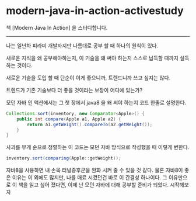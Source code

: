 # modern-java-in-action-activestudy
책 [Modern Java In Action] 을 스터디합니다.

---
나는 일년차 피라미 개발자지만 나름대로 공부 할 때 하나의 원칙이 있다.

새로운 지식을 왜 공부해야하는지, 이 기술을 왜 써야 하는지 스스로 납득할 때까지 설득하는 것이다.

새로운 기술을 도입 할 때 단순이 이게 좋으니까, 트렌드니까 쓰고 싶지는 않다.

트렌드가 기존 기술보다 더 좋을 것이라는 보장이 어디에 있는가?

모던 자바 인 액션에서는 그 첫 장에서 java8 을 왜 써야 하는지 코드 한줄로 설명한다.

```java
Collections.sort(inventory, new Comparator<Apple>() {
	public int compare(Apple a1, Apple a2) {
		return a1.getWeight().compareTo(a2.getWeight());
	}
}
```

사과를 무게 순으로 정렬하는 이 코드는 모던 자바 방식으로 작성했을 때 이렇게 변한다.

```java
inventory.sort(comparing(Apple::getWeight));
```

자바8을 사용하면 내 손목 터널증후군을 완화 시켜 줄 수 있을 것 같다. 물론 자바8이 좋은 이유는 이 외에도 많지만, 나를 매료 시켰던건 바로 이 간결성 하나이다. 그 이유만으로 이 책을 읽고 싶어 졌다면, 이제 난 모던 자바에 대해 공부할 준비가 되었다. 시작해보자

